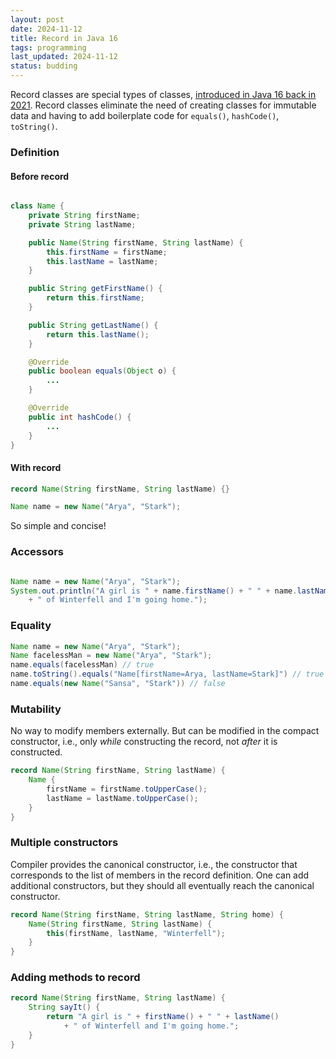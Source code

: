 ```yaml
---
layout: post
date: 2024-11-12
title: Record in Java 16
tags: programming
last_updated: 2024-11-12
status: budding
---
```


Record classes are special types of classes, [introduced in Java 16 back in 2021](https://openjdk.org/jeps/395). Record classes eliminate the need of creating classes for immutable data and having to add boilerplate code for `equals()`, `hashCode()`, `toString()`.

### Definition

#### Before record

```java

class Name {
    private String firstName;
    private String lastName;

    public Name(String firstName, String lastName) {
        this.firstName = firstName;
        this.lastName = lastName;
    }

    public String getFirstName() {
        return this.firstName;
    }

    public String getLastName() {
        return this.lastName();
    }

    @Override
    public boolean equals(Object o) {
        ...
    }

    @Override
    public int hashCode() {
        ...
    }
}
```

#### With record

```java
record Name(String firstName, String lastName) {}

Name name = new Name("Arya", "Stark");
```

So simple and concise!

### Accessors

```java

Name name = new Name("Arya", "Stark");
System.out.println("A girl is " + name.firstName() + " " + name.lastName() 
    + " of Winterfell and I'm going home.");
```


### Equality

```java
Name name = new Name("Arya", "Stark");
Name facelessMan = new Name("Arya", "Stark");
name.equals(facelessMan) // true
name.toString().equals("Name[firstName=Arya, lastName=Stark]") // true
name.equals(new Name("Sansa", "Stark")) // false
```

### Mutability

No way to modify members externally. But can be modified in the compact constructor, i.e., only _while_ constructing the record, not _after_ it is constructed.

```java
record Name(String firstName, String lastName) {
    Name {
        firstName = firstName.toUpperCase();
        lastName = lastName.toUpperCase();
    }
}
```

### Multiple constructors

Compiler provides the canonical constructor, i.e., the constructor that corresponds to the list of members in the record definition. One can add additional constructors, but they should all eventually reach the canonical constructor.

```java
record Name(String firstName, String lastName, String home) {
    Name(String firstName, String lastName) {
        this(firstName, lastName, "Winterfell");
    }
}
```

### Adding methods to record

```java
record Name(String firstName, String lastName) {
    String sayIt() {
        return "A girl is " + firstName() + " " + lastName() 
            + " of Winterfell and I'm going home.";
    }
}
```